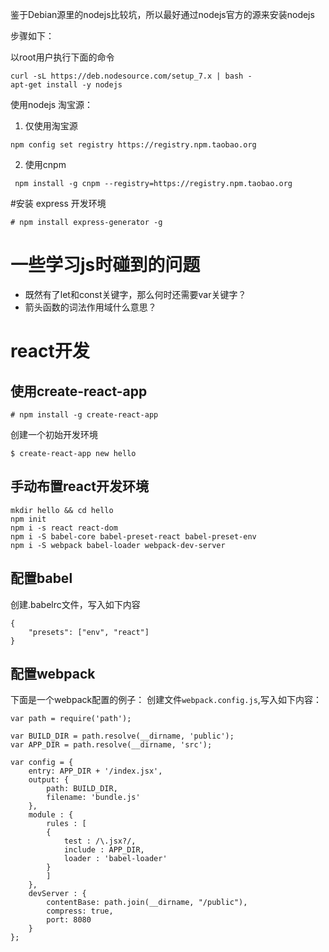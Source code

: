鉴于Debian源里的nodejs比较坑，所以最好通过nodejs官方的源来安装nodejs

步骤如下：

以root用户执行下面的命令
```
curl -sL https://deb.nodesource.com/setup_7.x | bash -
apt-get install -y nodejs
```

使用nodejs 淘宝源：

1. 仅使用淘宝源
```
npm config set registry https://registry.npm.taobao.org
```

2. 使用cnpm
```
 npm install -g cnpm --registry=https://registry.npm.taobao.org
```

#安装 express 开发环境
```
# npm install express-generator -g
```

# 一些学习js时碰到的问题
- 既然有了let和const关键字，那么何时还需要var关键字？
- 箭头函数的词法作用域什么意思？

# react开发
## 使用create-react-app
```
# npm install -g create-react-app
```

创建一个初始开发环境
```
$ create-react-app new hello
```

## 手动布置react开发环境
```
mkdir hello && cd hello
npm init
npm i -s react react-dom
npm i -S babel-core babel-preset-react babel-preset-env
npm i -S webpack babel-loader webpack-dev-server
```

## 配置babel
创建.babelrc文件，写入如下内容
```
{
    "presets": ["env", "react"]
}
```

## 配置webpack
下面是一个webpack配置的例子：
创建文件`webpack.config.js`,写入如下内容：
```
var path = require('path');

var BUILD_DIR = path.resolve(__dirname, 'public');
var APP_DIR = path.resolve(__dirname, 'src');

var config = {
    entry: APP_DIR + '/index.jsx',
    output: {
        path: BUILD_DIR,
        filename: 'bundle.js'
    },
    module : {
        rules : [
        {
            test : /\.jsx?/,
            include : APP_DIR,
            loader : 'babel-loader'
        }
        ]
    },
    devServer : {
        contentBase: path.join(__dirname, "/public"),
        compress: true,
        port: 8080
    }
};
```